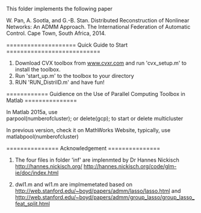 This folder implements the following paper

W. Pan, A. Sootla, and G.-B. Stan. Distributed Reconstruction of Nonlinear Networks: An ADMM Approach. The International Federation of Automatic Control. Cape Town, South Africa, 2014.

==================== Quick Guide to Start ===========================

1. Download CVX toolbox from www.cvxr.com and run 'cvx_setup.m' to install the toolbox.
2. Run 'start_up.m' to the toolbox to your directory
3. RUN 'RUN_DistriID.m' and have fun!

============ Guidience on the Use of Parallel Computing Toolbox in Matlab =============== 

In Matlab 2015a, use     
parpool(numberofcluster); or delete(gcp);
to start or delete multicluster

In previous version, check it on MathWorks Website, typically, use matlabpool(numberofcluster)

=============== Acknowledgement ===============

1. The four files in folder 'inf' are implenmted by Dr Hannes Nickisch
http://hannes.nickisch.org/
http://hannes.nickisch.org/code/glm-ie/doc/index.html

2. dwl1.m and wl1.m are implmemetated based on 
http://web.stanford.edu/~boyd/papers/admm/lasso/lasso.html
and 
http://web.stanford.edu/~boyd/papers/admm/group_lasso/group_lasso_feat_split.html



